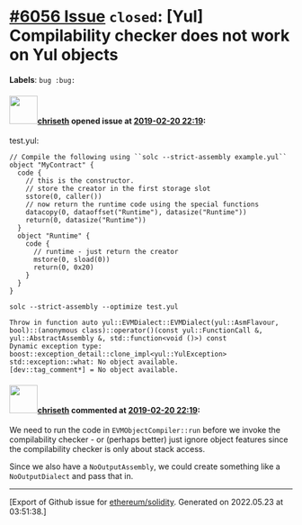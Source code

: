 # [\#6056 Issue](https://github.com/ethereum/solidity/issues/6056) `closed`: [Yul] Compilability checker does not work on Yul objects
**Labels**: `bug :bug:`


#### <img src="https://avatars.githubusercontent.com/u/9073706?v=4" width="50">[chriseth](https://github.com/chriseth) opened issue at [2019-02-20 22:19](https://github.com/ethereum/solidity/issues/6056):

test.yul:
```
// Compile the following using ``solc --strict-assembly example.yul``
object "MyContract" {
  code {
    // this is the constructor.
    // store the creator in the first storage slot
    sstore(0, caller())
    // now return the runtime code using the special functions
    datacopy(0, dataoffset("Runtime"), datasize("Runtime"))
    return(0, datasize("Runtime"))
  }
  object "Runtime" {
    code {
      // runtime - just return the creator
      mstore(0, sload(0))
      return(0, 0x20)
    }
  }
}
```

`solc --strict-assembly --optimize test.yul`

```
Throw in function auto yul::EVMDialect::EVMDialect(yul::AsmFlavour, bool)::(anonymous class)::operator()(const yul::FunctionCall &, yul::AbstractAssembly &, std::function<void ()>) const
Dynamic exception type: boost::exception_detail::clone_impl<yul::YulException>
std::exception::what: No object available.
[dev::tag_comment*] = No object available.
```

#### <img src="https://avatars.githubusercontent.com/u/9073706?v=4" width="50">[chriseth](https://github.com/chriseth) commented at [2019-02-20 22:19](https://github.com/ethereum/solidity/issues/6056#issuecomment-465779073):

We need to run the code in `EVMObjectCompiler::run` before we invoke the compilability checker - or (perhaps better) just ignore object features since the compilability checker is only about stack access.

Since we also have a `NoOutputAssembly`, we could create something like a `NoOutputDialect` and pass that in.


-------------------------------------------------------------------------------



[Export of Github issue for [ethereum/solidity](https://github.com/ethereum/solidity). Generated on 2022.05.23 at 03:51:38.]
